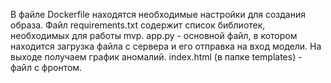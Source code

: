 В файле Dockerfile находятся необходимые настройки для создания образа. Файл requirements.txt содержит список библиотек, необходимых для работы mvp. app.py - основной файл, в котором находится загрузка файла с сервера и его отправка на вход модели. На выходе получаем график аномалий. index.html (в папке templates) - файл с фронтом.
